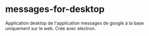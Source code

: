 # messages-for-desktop

Application desktop de l'application messages de google à la base uniquement sur le web. Crée avec electron.
